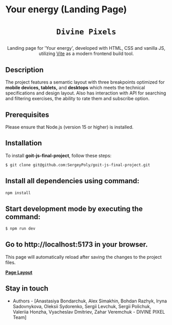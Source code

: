 # Your energy (Landing Page)

# <p align="center">`Divine Pixels`</p>

<p align="center">Landing page for 'Your energy', developed with HTML, CSS and vanilla JS, utilizing <a href="https://vite.dev/" target="_blanc"> Vite</a> as a modern frontend build tool.</p>

## Description

The project features a semantic layout with three breakpoints optimized for
<strong>mobile devices, tablets,</strong> and <strong>desktops</strong> which
meets the technical specifications and design layout. Also has interaction with API for searching and filtering
exercises, the ability to rate them and subscribe option.

## Prerequisites

Please ensure that Node.js (version 15 or higher) is installed.

## Installation

To install <strong>goit-js-final-project</strong>, follow these steps:

```bash
$ git clone git@github.com:SergeyPoly/goit-js-final-project.git
```

## Install all dependencies using command:

```bash
npm install
```

## Start development mode by executing the command:

```bash
$ npm run dev
```

## Go to http://localhost:5173 in your browser.

This page will automatically reload after saving the changes to the project
files.

**<a href="https://vite.dev/" target="_blanc">Page Layout</a>**

## Stay in touch

- Authors - [Anastasiya Bondarchuk, Alex Simakhin, Bohdan Razhyk, Iryna Sadovnykova, Oleksii Sydorenko, Sergii Levchuk, Sergii Polichuk, Valeriia Honzha, Vyacheslav Dmitriev,
Zahar Veremchuk - DIVINE PIXEL Team]
